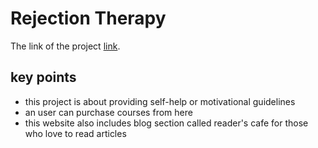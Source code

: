 # Rejection Therapy

The link of the project [link](https://rejection-therapy-edu.netlify.app/).

## key points

- this project is about providing self-help or motivational guidelines
- an user can purchase courses from here
- this website also includes blog section called reader's cafe for those who love to read articles


